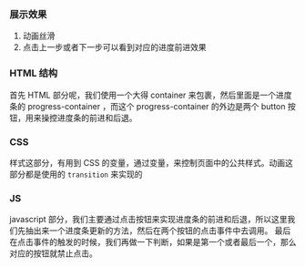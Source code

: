 ### 展示效果

1. 动画丝滑
2. 点击上一步或者下一步可以看到对应的进度前进效果

### HTML 结构

首先 HTML 部分呢，我们使用一个大得 container 来包裹，然后里面是一个进度条的 progress-container ，而这个 progress-container 的外边是两个 button 按钮，用来操控进度条的前进和后退。

### CSS

样式这部分，有用到 CSS 的变量，通过变量，来控制页面中的公共样式。动画这部分都是使用的 `transition` 来实现的

### JS

javascript 部分，我们主要通过点击按钮来实现进度条的前进和后退，所以这里我们先抽出来一个进度条更新的方法，然后在两个按钮的点击事件中去调用。
最后在点击事件的触发的时候，我们再做一下判断，如果是第一个或者最后一个，那么对应的按钮就禁止点击。
